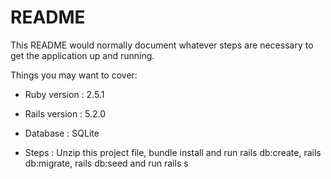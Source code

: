 # README

This README would normally document whatever steps are necessary to get the
application up and running.

Things you may want to cover:

* Ruby version : 2.5.1

* Rails version : 5.2.0

* Database : SQLite

* Steps : Unzip this project file, bundle install and run rails db:create, rails db:migrate, rails db:seed and run rails s
